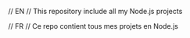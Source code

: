 // EN //
This repository include all my Node.js projects


// FR //
Ce repo contient tous mes projets en Node.js
